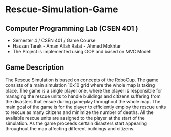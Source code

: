 # Rescue-Simulation-Game
## Computer Programming Lab (CSEN 401 )
- Semester 4 / CSEN 401 / Game Course
- Hassan Tarek - Aman Allah Rafat - Ahmed Mokhtar
- The Project is implemented using OOP and based on MVC Model
## Game Description
The Rescue Simulation is based on concepts of the RoboCup. 
The game consists of a main simulation 10x10 grid where the whole map is taking place.
The game is a single player one, where the player is responsible for managing the rescue units
to handle buildings and citizens suffering from the disasters that ensue during gameplay
throughout the whole map. The main goal of the game is for the player to efficiently employ the
rescue units to rescue as many citizens and minimize the number of deaths. All the available
rescue units are assigned to the player at the start of the simulation. As the game proceeds
certain disasters start appearing throughout the map affecting different buildings and citizens.

